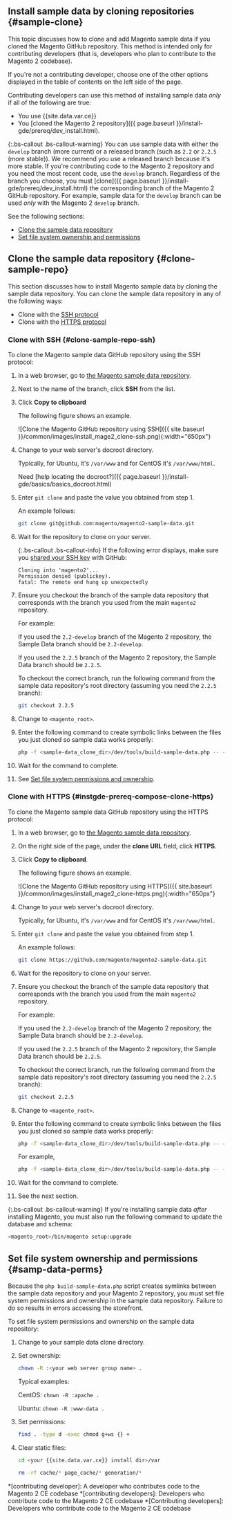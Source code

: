 
## Install sample data by cloning repositories   {#sample-clone}

This topic discusses how to clone and add Magento sample data if you cloned the Magento GitHub repository. This method is intended only for contributing developers (that is, developers who plan to contribute to the Magento 2 codebase).

If you're not a contributing developer, choose one of the other options displayed in the table of contents on the left side of the page.

Contributing developers can use this method of installing sample data *only* if all of the following are true:

* You use {{site.data.var.ce}}
* You [cloned the Magento 2 repository]({{ page.baseurl }}/install-gde/prereq/dev_install.html).

{:.bs-callout .bs-callout-warning}
You can use sample data with either the `develop` branch (more current) or a released branch (such as `2.2` or `2.2.5` (more stable)). We recommend you use a released branch because it's more stable. If you're contributing code to the Magento 2 repository and you need the most recent code, use the `develop` branch. Regardless of the branch you choose, you must [clone]({{ page.baseurl }}/install-gde/prereq/dev_install.html) the corresponding branch of the Magento 2 GitHub repository. For example, sample data for the `develop` branch can be used *only* with the Magento 2 `develop` branch.

See the following sections:

* [Clone the sample data repository](#clone-sample-repo)
* [Set file system ownership and permissions](#samp-data-perms)

## Clone the sample data repository {#clone-sample-repo}

This section discusses how to install Magento sample data by cloning the sample data repository. You can clone the sample data repository in any of the following ways:

* Clone with the [SSH protocol](#clone-sample-repo-ssh)
* Clone with the [HTTPS protocol](#instgde-prereq-compose-clone-https)

### Clone with SSH {#clone-sample-repo-ssh}

To clone the Magento sample data GitHub repository using the SSH protocol:

1. In a web browser, go to [the Magento sample data repository](https://github.com/magento/magento2-sample-data).
2. Next to the name of the branch, click **SSH** from the list.
3. Click **Copy to clipboard**

    The following figure shows an example.

    ![Clone the Magento GitHub repository using SSH]({{ site.baseurl }}/common/images/install_mage2_clone-ssh.png){:width="650px"}
4. Change to your web server's docroot directory.

    Typically, for Ubuntu, it's `/var/www` and for CentOS it's `/var/www/html`.

    Need [help locating the docroot?]({{ page.baseurl }}/install-gde/basics/basics_docroot.html)
5. Enter `git clone` and paste the value you obtained from step 1.

    An example follows:

    ```bash
    git clone git@github.com:magento/magento2-sample-data.git
    ```

6. Wait for the repository to clone on your server.

    {:.bs-callout .bs-callout-info}
    If the following error displays, make sure you [shared your SSH key](https://help.github.com/articles/generating-ssh-keys/) with GitHub:<br>

    ```terminal
    Cloning into 'magento2'...
    Permission denied (publickey).
    fatal: The remote end hung up unexpectedly
    ```

7. Ensure you checkout the branch of the sample data repository that corresponds with the branch you used from the main `magento2` repository.

    For example:

    If you used the `2.2-develop` branch of the Magento 2 repository, the Sample Data branch should be `2.2-develop`.

    If you used the `2.2.5` branch of the Magento 2 repository, the Sample Data branch should be `2.2.5`.

    To checkout the correct branch, run the following command from the sample data repository's root directory (assuming you need the `2.2.5` branch):

    ```bash
    git checkout 2.2.5
    ```

8. Change to `<magento_root>`.
9. Enter the following command to create symbolic links between the files you just cloned so sample data works properly:

    ```bash
    php -f <sample-data_clone_dir>/dev/tools/build-sample-data.php -- --ce-source="<path_to_your_magento_instance>"
    ```

10. Wait for the command to complete.

11. See [Set file system permissions and ownership](#samp-data-perms).

### Clone with HTTPS {#instgde-prereq-compose-clone-https}

To clone the Magento sample data GitHub repository using the HTTPS protocol:

1. In a web browser, go to [the Magento sample data repository](https://github.com/magento/magento2-sample-data).
2. On the right side of the page, under the **clone URL** field, click **HTTPS**.
3. Click **Copy to clipboard**.

    The following figure shows an example.

    ![Clone the Magento GitHub repository using HTTPS]({{ site.baseurl }}/common/images/install_mage2_clone-https.png){:width="650px"}
4. Change to your web server's docroot directory.

    Typically, for Ubuntu, it's `/var/www` and for CentOS it's `/var/www/html`.
5. Enter `git clone` and paste the value you obtained from step 1.

    An example follows:

    ```bash
    git clone https://github.com/magento/magento2-sample-data.git
    ```

6. Wait for the repository to clone on your server.
7. Ensure you checkout the branch of the sample data repository that corresponds with the branch you used from the main `magento2` repository.

    For example:

    If you used the `2.2-develop` branch of the Magento 2 repository, the Sample Data branch should be `2.2-develop`.

    If you used the `2.2.5` branch of the Magento 2 repository, the Sample Data branch should be `2.2.5`.

    To checkout the correct branch, run the following command from the sample data repository's root directory (assuming you need the `2.2.5` branch):

    ```bash
    git checkout 2.2.5
    ```

8. Change to `<magento_root>`.
9. Enter the following command to create symbolic links between the files you just cloned so sample data works properly:

    ```bash
    php -f <sample-data_clone_dir>/dev/tools/build-sample-data.php -- --ce-source="<path_to_your_magento_instance>"
    ```

    For example,

    ```bash
    php -f <sample-data_clone_dir>/dev/tools/build-sample-data.php -- --ce-source="/var/www/magento2"
    ```

10. Wait for the command to complete.
11. See the next section.

{:.bs-callout .bs-callout-warning}
If you're installing sample data _after_ installing Magento, you must also run the following command to update the database and schema:

```bash
<magento_root>/bin/magento setup:upgrade
```

## Set file system ownership and permissions {#samp-data-perms}

Because the `php build-sample-data.php` script creates symlinks between the sample data repository and your Magento 2 repository, you must set file system permissions and ownership in the sample data repository. Failure to do so results in errors accessing the storefront.

To set file system permissions and ownership on the sample data repository:

1. Change to your sample data clone directory.
2. Set ownership:

    ```bash
    chown -R :<your web server group name> .
    ```

    Typical examples:

    CentOS: `chown -R :apache .`

    Ubuntu: `chown -R :www-data .`

3. Set permissions:

    ```bash
    find . -type d -exec chmod g+ws {} +
    ```

4. Clear static files:

    ```bash
    cd <your {{site.data.var.ce}} install dir>/var
    ```

    ```bash
    rm -rf cache/* page_cache/* generation/*
    ```

<!-- ABBREVIATIONS -->

*[contributing developer]: A developer who contributes code to the Magento 2 CE codebase
*[contributing developers]: Developers who contribute code to the Magento 2 CE codebase
*[Contributing developers]: Developers who contribute code to the Magento 2 CE codebase

